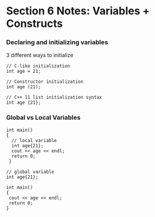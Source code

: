 # Section 6 Notes: Variables + Constructs

### Declaring and initializing variables

3 different ways to initialize

```
// C-like initialization
int age = 21; 
```

```
// Constructor initialization
int age (21); 
```

```
// C++ 11 list initialization syntax
int age {21}; 
```

### Global vs Local Variables

```
int main()
{
  // local variable
  int age{21}; 
  cout << age << endl;
  return 0;
 }
 ```
 
 ```
// global variable
int age{21};

int main()
{
  cout << age << endl;
  return 0;
 }
 ```
